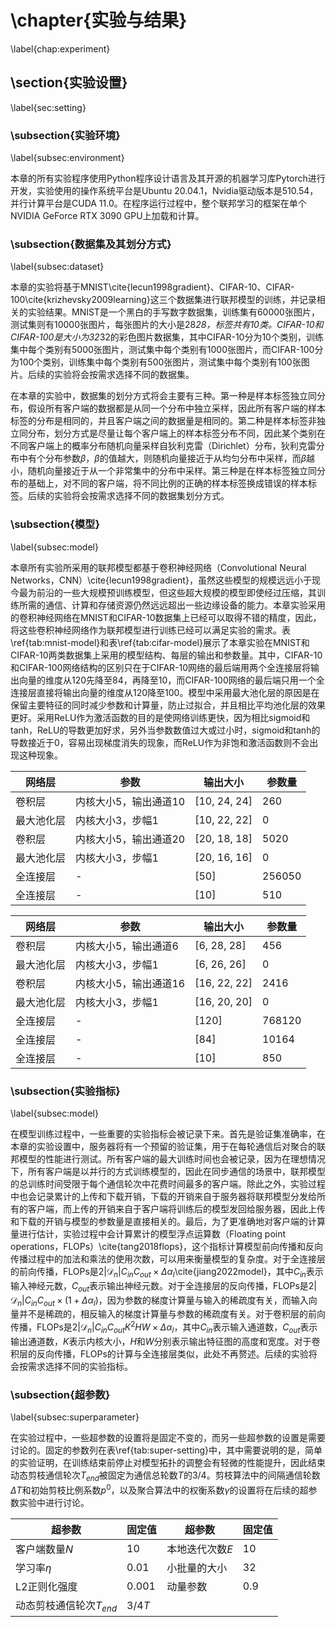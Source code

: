 # \chapter{实验与结果}

\label{chap:experiment}

## \section{实验设置}

\label{sec:setting}

### \subsection{实验环境}

\label{subsec:environment}

本章的所有实验程序使用Python程序设计语言及其开源的机器学习库Pytorch进行开发，实验使用的操作系统平台是Ubuntu 20.04.1，Nvidia驱动版本是510.54，并行计算平台是CUDA 11.0。在程序运行过程中，整个联邦学习的框架在单个NVIDIA GeForce RTX 3090 GPU上加载和计算。



### \subsection{数据集及其划分方式}

\label{subsec:dataset}

本章的实验将基于MNIST\cite{lecun1998gradient}、CIFAR-10、CIFAR-100\cite{krizhevsky2009learning}这三个数据集进行联邦模型的训练，并记录相关的实验结果。MNIST是一个黑白的手写数字数据集，训练集有60000张图片，测试集则有10000张图片，每张图片的大小是28*28，标签共有10类。CIFAR-10和CIFAR-100是大小为32*32的彩色图片数据集，其中CIFAR-10分为10个类别，训练集中每个类别有5000张图片，测试集中每个类别有1000张图片，而CIFAR-100分为100个类别，训练集中每个类别有500张图片，测试集中每个类别有100张图片。后续的实验将会按需求选择不同的数据集。

在本章的实验中，数据集的划分方式将会主要有三种。第一种是样本标签独立同分布，假设所有客户端的数据都是从同一个分布中独立采样，因此所有客户端的样本标签的分布是相同的，并且客户端之间的数据量是相同的。第二种是样本标签非独立同分布，划分方式是尽量让每个客户端上的样本标签分布不同，因此某个类别在不同客户端上的概率分布随机向量采样自狄利克雷（Dirichlet）分布，狄利克雷分布中有个分布参数$\beta$，$\beta$的值越大，则随机向量接近于从均匀分布中采样，而$\beta$越小，随机向量接近于从一个非常集中的分布中采样。第三种是在样本标签独立同分布的基础上，对不同的客户端，将不同比例的正确的样本标签换成错误的样本标签。后续的实验将会按需求选择不同的数据集划分方式。



### \subsection{模型}

\label{subsec:model}

本章所有实验所采用的联邦模型都基于卷积神经网络（Convolutional Neural Networks，CNN）\cite{lecun1998gradient}，虽然这些模型的规模远远小于现今最为前沿的一些大规模预训练模型，但这些超大规模的模型即使经过压缩，其训练所需的通信、计算和存储资源仍然远远超出一些边缘设备的能力。本章实验采用的卷积神经网络在MNIST和CIFAR-10数据集上已经可以取得不错的精度，因此，将这些卷积神经网络作为联邦模型进行训练已经可以满足实验的需求。表\ref{tab:mnist-model}和表\ref{tab:cifar-model}展示了本章实验在MNIST和CIFAR-10两类数据集上采用的模型结构、每层的输出和参数量。其中，CIFAR-10和CIFAR-100网络结构的区别只在于CIFAR-10网络的最后端用两个全连接层将输出向量的维度从120先降至84，再降至10，而CIFAR-100网络的最后端只用一个全连接层直接将输出向量的维度从120降至100。模型中采用最大池化层的原因是在保留主要特征的同时减少参数和计算量，防止过拟合，并且相比平均池化层的效果更好。采用ReLU作为激活函数的目的是使网络训练更快，因为相比sigmoid和tanh，ReLU的导数更加好求，另外当参数数值过大或过小时，sigmoid和tanh的导数接近于0，容易出现梯度消失的现象，而ReLU作为非饱和激活函数则不会出现这种现象。

| 网络层     | 参数                  | 输出大小     | 参数量 |
| ---------- | --------------------- | ------------ | ------ |
| 卷积层     | 内核大小5，输出通道10 | [10, 24, 24] | 260    |
| 最大池化层 | 内核大小3，步幅1      | [10, 22, 22] | 0      |
| 卷积层     | 内核大小5，输出通道20 | [20, 18, 18] | 5020   |
| 最大池化层 | 内核大小3，步幅1      | [20, 16, 16] | 0      |
| 全连接层   | -                     | [50]         | 256050 |
| 全连接层   | -                     | [10]         | 510    |

| 网络层     | 参数                  | 输出大小     | 参数量 |
| ---------- | --------------------- | ------------ | ------ |
| 卷积层     | 内核大小5，输出通道6  | [6, 28, 28]  | 456    |
| 最大池化层 | 内核大小3，步幅1      | [6, 26, 26]  | 0      |
| 卷积层     | 内核大小5，输出通道16 | [16, 22, 22] | 2416   |
| 最大池化层 | 内核大小3，步幅1      | [16, 20, 20] | 0      |
| 全连接层   | -                     | [120]        | 768120 |
| 全连接层   | -                     | [84]         | 10164  |
| 全连接层   | -                     | [10]         | 850    |



### \subsection{实验指标}

\label{subsec:model}

在模型训练过程中，一些重要的实验指标会被记录下来。首先是验证集准确率，在本章的实验设置中，服务器将有一个预留的验证集，用于在每轮通信后对聚合的联邦模型的性能进行测试。所有客户端的最大训练时间也会被记录，因为在理想情况下，所有客户端是以并行的方式训练模型的，因此在同步通信的场景中，联邦模型的总训练时间受限于每个通信轮次中花费时间最多的客户端。除此之外，实验过程中也会记录累计的上传和下载开销，下载的开销来自于服务器将联邦模型分发给所有的客户端，而上传的开销来自于客户端将训练后的模型发回给服务器，因此上传和下载的开销与模型的参数量是直接相关的。最后，为了更准确地对客户端的计算量进行估计，实验过程中会计算累计的模型浮点运算数（Floating point operations，FLOPs）\cite{tang2018flops}，这个指标计算模型前向传播和反向传播过程中的加法和乘法的使用次数，可以用来衡量模型的复杂度。对于全连接层的前向传播，FLOPs是$2\left|\mathcal{D}_{n}\right|C_{in}C_{out}\times \Delta\alpha_l$\cite{jiang2022model}，其中$C_{in}$表示输入神经元数，$C_{out}$表示输出神经元数。对于全连接层的反向传播，FLOPs是$2\left|\mathcal{D}_{n}\right|C_{in}C_{out}\times (1+\Delta\alpha_l)$，因为参数的梯度计算量与输入的稀疏度有关，而输入向量并不是稀疏的，相反输入的梯度计算量与参数的稀疏度有关。对于卷积层的前向传播，FLOPs是$2\left|\mathcal{D}_{n}\right|C_{in}C_{out}K^2HW\times \Delta\alpha_l$，其中$C_{in}$表示输入通道数，$C_{out}$表示输出通道数，$K$表示内核大小，$H$和$W$分别表示输出特征图的高度和宽度。对于卷积层的反向传播，FLOPs的计算与全连接层类似，此处不再赘述。后续的实验将会按需求选择不同的实验指标。



### \subsection{超参数}

\label{subsec:superparameter}

在实验过程中，一些超参数的设置将是固定不变的，而另一些超参数的设置是需要讨论的。固定的参数列在表\ref{tab:super-setting}中，其中需要说明的是，简单的实验证明，在训练结束前停止对模型拓扑的调整会有轻微的性能提升，因此结束动态剪枝通信轮次$T_{end}$被固定为通信总轮数$T$的3/4。剪枝算法中的间隔通信轮数$\Delta{T}$和初始剪枝比例系数$p^0$，以及聚合算法中的权衡系数$\gamma$的设置将在后续的超参数实验中进行讨论。

| 超参数                    | 固定值 | 超参数          | 固定值 |
| ------------------------- | ------ | --------------- | ------ |
| 客户端数量$N$             | 10     | 本地迭代次数$E$ | 10     |
| 学习率$\eta$              | 0.01   | 小批量的大小    | 32     |
| L2正则化强度              | 0.001  | 动量参数        | 0.9    |
| 动态剪枝通信轮次$T_{end}$ | 3/4$T$ |                 |        |

